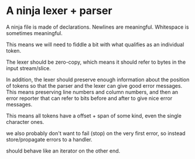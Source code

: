 # A ninja lexer + parser

A ninja file is made of declarations. Newlines are meaningful. Whitespace is sometimes meaningful.

This means we will need to fiddle a bit with what qualifies as an individual token.

The lexer should be zero-copy, which means it should refer to bytes in the input stream/slice.

In addition, the lexer should preserve enough information about the position of tokens so that the parser and the lexer can give good error messages. This means preserving line numbers and column numbers, and then an error reporter that can refer to bits before and after to give nice error messages.

This means all tokens have a offset + span of some kind, even the single character ones.

we also probably don't want to fail (stop) on the very first error, so instead store/propagate errors to a handler.

should behave like an iterator on the other end.
